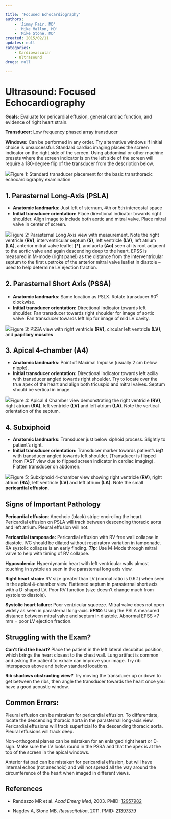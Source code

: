 ```yaml
---

title: 'Focused Echocardiography'
authors:
    - 'Jimmy Fair, MD'
    - 'Mike Mallon, MD'
    - 'Mike Stone, MD'
created: 2015/02/11
updates: null
categories:
    - Cardiovascular
    - Ultrasound
drugs: null

---
```




# Ultrasound: Focused Echocardiography


**Goals:** Evaluate for pericardial effusion, general cardiac function, and evidence of right heart strain.

**Transducer:** Low frequency phased array transducer

**Windows:** Can be performed in any order. Try alternative windows if initial choice is unsuccessful. Standard cardiac imaging places the screen indicator on the right side of the screen. Using abdominal or other machine presets where the screen indicator is on the left side of the screen will require a 180-degree flip of the transducer from the description below.

![](image-1.png)Figure 1: Standard transducer placement for the basic transthoracic echocardiography examination

## 1. Parasternal Long-Axis (PSLA)

-   **Anatomic landmarks**: Just left of sternum, 4th or 5th intercostal space
-   **Initial transducer orientation:** Place directional indicator towards right shoulder. Align image to include both aortic and mitral valve. Place mitral valve in center of screen.

![](image-2.png)Figure 2: Parasternal Long Axis view with measurement. Note the right ventricle **(RV)**, interventricular septum **(S)**, left ventricle **(LV)**, left atrium **(LA)**, anterior mitral valve leaflet **(\*)**, and aorta **(Ao)** seen at its root adjacent to the aortic valve and again descending deep to the heart. EPSS is measured in M-mode (right panel) as the distance from the interventricular septum to the first upstroke of the anterior mitral valve leaflet in diastole – used to help determine LV ejection fraction.

## 2. Parasternal Short Axis (PSSA)

-   **Anatomic landmarks**: Same location as PSLX. Rotate transducer 90<sup>o</sup> clockwise.
-   **Initial transducer orientation:** Directional indicator towards left shoulder. Fan transducer towards right shoulder for image of aortic valve. Fan transducer towards left hip for image of mid LV cavity.

![](image-3.png)Figure 3: PSSA view with right ventricle **(RV),** circular left ventricle **(LV)**, and **papillary muscles**

## 3. Apical 4-chamber (A4)

-   **Anatomic landmarks**: Point of Maximal Impulse (usually 2 cm below nipple).
-   **Initial transducer orientation:** Directional indicator towards left axilla with transducer angled towards right shoulder. Try to locate over the true apex of the heart and align both tricuspid and mitral valves. Septum should be vertical in image.

![](image-4.png)Figure 4: Apical 4 Chamber view demonstrating the right ventricle **(RV)**, right atrium **(RA)**, left ventricle **(LV)** and left atrium **(LA)**. Note the vertical orientation of the septum.

## 4. Subxiphoid

-   **Anatomic landmarks**: Transducer just below xiphoid process. Slightly to patient’s right.
-   **Initial transducer orientation:** Transducer marker towards patient’s ***left*** with transducer angled towards left shoulder. (Transducer is flipped from FAST view due to flipped screen indicator in cardiac imaging). Flatten transducer on abdomen.

![](image-5.png)Figure 5: Subxiphoid 4-chamber view showing right ventricle **(RV)**, right atrium **(RA)**, left ventricle **(LV)** and left atrium **(LA)**. Note the small **pericardial effusion**.

## Signs of Important Pathology

**Pericardial effusion**: Anechoic (black) stripe encircling the heart. Pericardial effusion on PSLA will track between descending thoracic aorta and left atrium. Pleural effusion will not.

**Pericardial tamponade:** Pericardial effusion with RV free wall collapse in diastole. IVC should be dilated without respiratory variation in tamponade. RA systolic collapse is an early finding. ***Tip:*** Use M-Mode through mitral valve to help with timing of RV collapse.

**Hypovolemia:** Hyperdynamic heart with left ventricular walls almost touching in systole as seen in the parasternal long axis view.

**Right heart strain:** RV size greater than LV (normal ratio is 0.6:1) when seen in the apical 4-chamber view. Flattened septum in parasternal short axis with a D-shaped LV. Poor RV function (size doesn’t change much from systole to diastole).

**Systolic heart failure:** Poor ventricular squeeze. Mitral valve does not open widely as seen in parasternal long-axis. ***EPSS***: Using the PSLA measured distance between mitral valve and septum in diastole. Abnormal EPSS &gt;7 mm = poor LV ejection fraction.

## Struggling with the Exam?

**Can’t find the heart?**
Place the patient in the left lateral decubitus position, which brings the heart closest to the chest wall. Lung artifact is common and asking the patient to exhale can improve your image. Try rib interspaces above and below standard locations.

**Rib shadows obstructing view?**
Try moving the transducer up or down to get between the ribs, then angle the transducer towards the heart once you have a good acoustic window.

## Common Errors:

Pleural effusion can be mistaken for pericardial effusion. To differentiate, locate the descending thoracic aorta in the parasternal long-axis view. Pericardial effusions will track superficial to the descending thoracic aorta. Pleural effusions will track deep.

Non-orthogonal planes can be mistaken for an enlarged right heart or D-sign. Make sure the LV looks round in the PSSA and that the apex is at the top of the screen in the apical windows.

Anterior fat pad can be mistaken for pericardial effusion, but will have internal echos (not anechoic) and will not spread all the way around the circumference of the heart when imaged in different views.

## References

- Randazzo MR et al. *Acad Emerg Med*, 2003. PMID: [12957982](http://www.ncbi.nlm.nih.gov/pubmed/?term=Randazzo+Acad+Emerg+Med%2C+2003.)

- Nagdev A, Stone MB. *Resuscitation*, 2011. PMID: [21397379](http://www.ncbi.nlm.nih.gov/pubmed/?term=Nagdev%2C+A.%2C+%26+Stone%2C+M.+B.+Resuscitation%2C+2011.)
